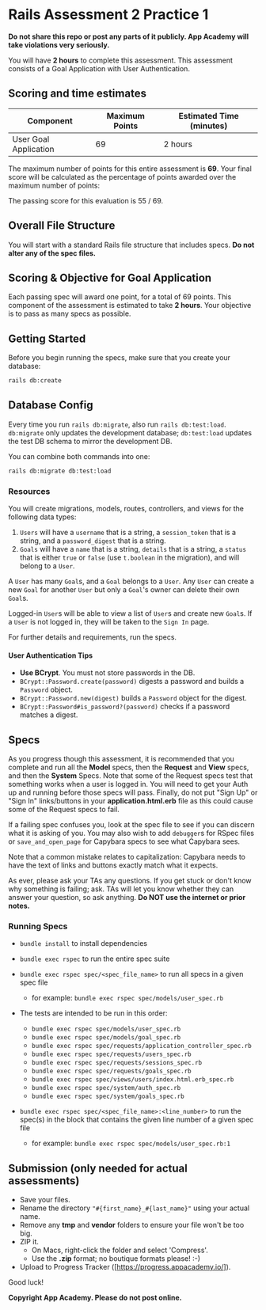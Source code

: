 # Rails Assessment 2 Practice 1

**Do not share this repo or post any parts of it publicly. App Academy will take
violations very seriously.**

You will have **2 hours** to complete this assessment. This assessment consists
of a Goal Application with User Authentication.

## Scoring and time estimates

| Component             | Maximum Points | Estimated Time (minutes) |
| --------------------- | -------------- | ------------------------ |
| User Goal Application | 69             | 2 hours                  |

The maximum number of points for this entire assessment is **69**. Your final
score will be calculated as the percentage of points awarded over the maximum
number of points:

The passing score for this evaluation is 55 / 69.

## Overall File Structure

You will start with a standard Rails file structure that includes specs. **Do
not alter any of the spec files.**

## Scoring & Objective for Goal Application

Each passing spec will award one point, for a total of 69 points. This component
of the assessment is estimated to take **2 hours**. Your objective
is to pass as many specs as possible.

## Getting Started

Before you begin running the specs, make sure that you create your database:

```sh
rails db:create
```

## Database Config

Every time you run `rails db:migrate`, also run `rails db:test:load`.
`db:migrate` only updates the development database; `db:test:load` updates the
test DB schema to mirror the development DB.

You can combine both commands into one:

```sh
rails db:migrate db:test:load
```

### Resources

You will create migrations, models, routes, controllers, and views for the
following data types:

1. `Users` will have a `username` that is a string, a `session_token` that is
   a string, and a `password_digest` that is a string.
2. `Goals` will have a `name` that is a string, `details` that is a string, a
   `status` that is either `true` or `false` (use `t.boolean` in the migration),
   and will belong to a `User`.

A `User` has many `Goal`s, and a `Goal` belongs to a `User`. Any `User` can
create a new `Goal` for another `User` but only a `Goal`'s owner can delete
their own `Goal`s.

Logged-in `User`s will be able to view a list of `User`s and create new `Goal`s.
If a `User` is not logged in, they will be taken to the `Sign In` page.

For further details and requirements, run the specs.

#### User Authentication Tips

- **Use BCrypt**. You must not store passwords in the DB.
- `BCrypt::Password.create(password)` digests a password and builds a `Password`
  object.
- `BCrypt::Password.new(digest)` builds a `Password` object for the digest.
- `BCrypt::Password#is_password?(password)` checks if a password matches a
  digest.

## Specs

As you progress though this assessment, it is recommended that you complete and
run all the **Model** specs, then the **Request** and **View** specs, and then
the **System** Specs. Note that some of the Request specs test that something
works when a user is logged in. You will need to get your Auth up and running
before those specs will pass. Finally, do not put "Sign Up" or "Sign In"
links/buttons in your __application.html.erb__ file as this could cause some of
the Request specs to fail.

If a failing spec confuses you, look at the spec file to see if you can discern
what it is asking of you. You may also wish to add `debugger`s for RSpec files
or `save_and_open_page` for Capybara specs to see what Capybara sees.

Note that a common mistake relates to capitalization: Capybara needs to have the
text of links and buttons exactly match what it expects.

As ever, please ask your TAs any questions. If you get stuck or don't know why
something is failing; ask. TAs will let you know whether they can answer your
question, so ask anything. **Do NOT use the internet or prior notes.**

### Running Specs

- `bundle install` to install dependencies
- `bundle exec rspec` to run the entire spec suite
- `bundle exec rspec spec/<spec_file_name>` to run all specs in a given spec
  file

  - for example: `bundle exec rspec spec/models/user_spec.rb`

- The tests are intended to be run in this order:
  - `bundle exec rspec spec/models/user_spec.rb`
  - `bundle exec rspec spec/models/goal_spec.rb`
  - `bundle exec rspec spec/requests/application_controller_spec.rb`
  - `bundle exec rspec spec/requests/users_spec.rb`
  - `bundle exec rspec spec/requests/sessions_spec.rb`
  - `bundle exec rspec spec/requests/goals_spec.rb`
  - `bundle exec rspec spec/views/users/index.html.erb_spec.rb`
  - `bundle exec rspec spec/system/auth_spec.rb`
  - `bundle exec rspec spec/system/goals_spec.rb`

- `bundle exec rspec spec/<spec_file_name>:<line_number>` to run the spec(s) in
  the block that contains the given line number of a given spec file
  - for example: `bundle exec rspec spec/models/user_spec.rb:1`

## Submission (only needed for actual assessments)

- Save your files.
- Rename the directory `"#{first_name}_#{last_name}"` using your actual name.
- Remove any __tmp__ and __vendor__ folders to ensure your file won't be too
  big.
- ZIP it.
  - On Macs, right-click the folder and select 'Compress'.
  - Use the __.zip__ format; no boutique formats please! :-)
- Upload to Progress Tracker ([https://progress.appacademy.io/]).

[https://progress.appacademy.io/]: https://progress.appacademy.io/

Good luck!

**Copyright App Academy. Please do not post online.**
